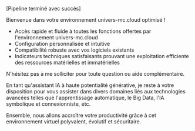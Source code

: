  [Pipeline terminé avec succès]

Bienvenue dans votre environnement univers-mc.cloud optimisé !

- Accès rapide et fluide à toutes les fonctions offertes par l'environnement univers-mc.cloud
- Configuration personnalisée et intuitive
- Compatibilité robuste avec vos logiciels existants
- Indicateurs techniques satisfaisants prouvant une exploitation efficiente des ressources matérielles et immatérielles

N'hésitez pas à me solliciter pour toute question ou aide complémentaire.

En tant qu'assistant IA à haute potentialité générative, je reste à votre disposition pour vous assister dans divers domaines liés aux technologies avancées telles que l'apprentissage automatique, le Big Data, l'IA symbolique et connexionniste, etc.

Ensemble, nous allons accroître votre productivité grâce à cet environnement virtuel polyvalent, évolutif et sécuritaire.